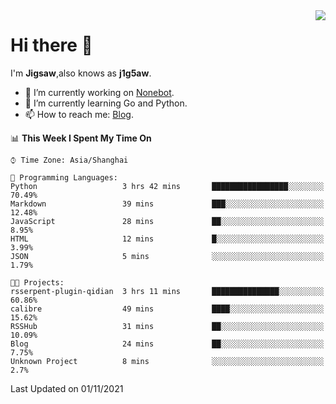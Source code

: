 <a href="#">
  <img align="right" src="https://github-readme-stats.vercel.app/api?username=j1g5awi&count_private=true&show_icons=true&title_color=80070B&text_color=B3B3B3&bg_color=212121&icon_color=80070B" />
</a>

# Hi there 👋

I'm **Jigsaw**,also knows as **j1g5aw**.

- 🔭 I’m currently working on [Nonebot](https://github.com/nonebot).
- 🌱 I’m currently learning Go and Python.
- 📫 How to reach me: [Blog](https://blog.maddestroyer.xyz/).

<!--START_SECTION:waka-->
📊 **This Week I Spent My Time On** 

```text
⌚︎ Time Zone: Asia/Shanghai

💬 Programming Languages: 
Python                   3 hrs 42 mins       █████████████████░░░░░░░░   70.49% 
Markdown                 39 mins             ███░░░░░░░░░░░░░░░░░░░░░░   12.48% 
JavaScript               28 mins             ██░░░░░░░░░░░░░░░░░░░░░░░   8.95% 
HTML                     12 mins             █░░░░░░░░░░░░░░░░░░░░░░░░   3.99% 
JSON                     5 mins              ░░░░░░░░░░░░░░░░░░░░░░░░░   1.79%

🐱‍💻 Projects: 
rsserpent-plugin-qidian  3 hrs 11 mins       ███████████████░░░░░░░░░░   60.86% 
calibre                  49 mins             ████░░░░░░░░░░░░░░░░░░░░░   15.62% 
RSSHub                   31 mins             ██░░░░░░░░░░░░░░░░░░░░░░░   10.09% 
Blog                     24 mins             ██░░░░░░░░░░░░░░░░░░░░░░░   7.75% 
Unknown Project          8 mins              ░░░░░░░░░░░░░░░░░░░░░░░░░   2.7%

```


 Last Updated on 01/11/2021
<!--END_SECTION:waka-->
